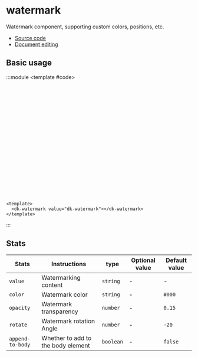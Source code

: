 # watermark

Watermark component, supporting custom colors, positions, etc.

- [Source code](https://github.com/dk-plus-ui/dk-plus-ui/tree/master/packages/components/dkwatermark)
- [Document editing](https://github.com/dk-plus-ui/dk-plus-ui/blob/master/docs/zh/components/dkwatermark.md)

## <a id="Basic usage">Basic usage</a>

:::module
<template #code>

<div class="dk-watermark-box" style="width: 100%;height: 300px;">
  <dk-watermark value="dk-watermark"></dk-watermark>
</div>
</template>

```vue
<template>
  <dk-watermark value="dk-watermark"></dk-watermark>
</template>
```

:::

## Stats

| Stats            | Instructions                       | type      | Optional value | Default value |
| ---------------- | ---------------------------------- | --------- | -------------- | ------------- |
| `value`          | Watermarking content               | `string`  | -              | -             |
| `color`          | Watermark color                    | `string`  | -              | `#000`        |
| `opacity`        | Watermark transparency             | `number`  | -              | `0.15`        |
| `rotate`         | Watermark rotation Angle           | `number`  | -              | `-20`         |
| `append-to-body` | Whether to add to the body element | `boolean` | -              | `false`       |
